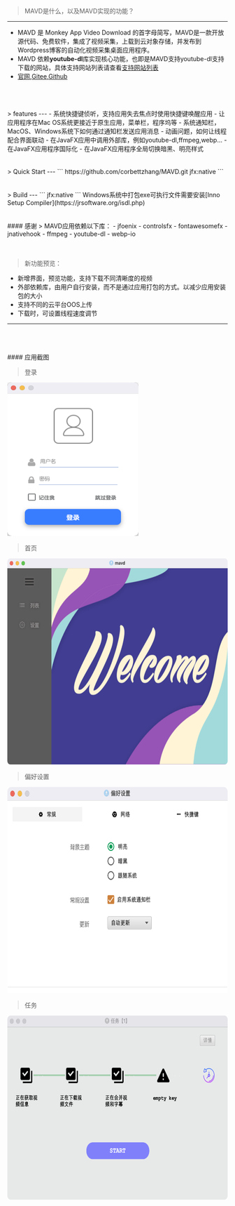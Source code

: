 > MAVD是什么，以及MAVD实现的功能？
---
- MAVD 是 Monkey App Video Download 的首字母简写，MAVD是一款开放源代码、免费软件，集成了视频采集，上载到云对象存储，并发布到Wordpress博客的自动化视频采集桌面应用程序。
- MAVD 依赖**youtube-dl**库实现核心功能，也即是MAVD支持youtube-dl支持下载的网站，具体支持网站列表请查看[支持网站列表](https://monkeyapp.cn/help)
- [官网](https://monkeyapp.cn),[Gitee](https://gitee.com/corbettzhang/MAVD),[Github](https://github.com/corbettzhang/MAVD)
<br/>
<br/>
<br/>
> features
---
- 系统快捷键侦听，支持应用失去焦点时使用快捷键唤醒应用
- 让应用程序在Mac OS系统更接近于原生应用，菜单栏，程序坞等
- 系统通知栏，MacOS、Windows系统下如何通过通知栏发送应用消息
- 动画问题，如何让线程配合界面联动
- 在JavaFX应用中调用外部库，例如youtube-dl,ffmpeg,webp...
- 在JavaFX应用程序国际化
- 在JavaFX应用程序全局切换暗黑、明亮样式
<br/>
<br/>
<br/>
> Quick Start
---
```
https://github.com/corbettzhang/MAVD.git
jfx:native
```
<br/>
<br/>
<br/>
> Build
---
```
jfx:native
```
Windows系统中打包exe可执行文件需要安装[Inno Setup Compiler](https://jrsoftware.org/isdl.php)

<br/>
<br/>
<br/>
#### 感谢
> MAVD应用依赖以下库：
- jfoenix
- controlsfx
- fontawesomefx
- jnativehook
- ffmpeg
- youtube-dl
- webp-io

<br/>
<br/>
<br/>

> 新功能预览：
- 新增界面，预览功能，支持下载不同清晰度的视频
- 外部依赖库，由用户自行安装，而不是通过应用打包的方式。以减少应用安装包的大小
- 支持不同的云平台OOS上传
- 下载时，可设置线程速度调节
 


---

<br/>
<br/>
<br/>
#### 应用截图

> 登录

<img src="https://raw.githubusercontent.com/corbettzhang/MAVD/main/assets/login.png" height="350" width="300" alt=""/>

> 首页

<img src="https://raw.githubusercontent.com/corbettzhang/MAVD/main/assets/main.png" height="470" width="640" alt=""/>

> 偏好设置

<img src="https://raw.githubusercontent.com/corbettzhang/MAVD/main/assets/preference.png" height="470" width="640" alt=""/>

> 任务

<img src="https://raw.githubusercontent.com/corbettzhang/MAVD/main/assets/loading.png" height="420" width="640" alt=""/>

